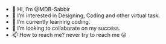- 👋 Hi, I’m @MDB-Sabbir
- 👀 I’m interested in Designing, Coding and other virtual task.
- 🌱 I’m currently learning coding.
- 💞️ I’m looking to collaborate on my success.
- 📫 How to reach me? never try to reach me 😛

<!---
MDB-Sabbir/MDB-Sabbir is a ✨ special ✨ repository because its `README.md` (this file) appears on your GitHub profile.
You can click the Preview link to take a look at your changes.
--->
